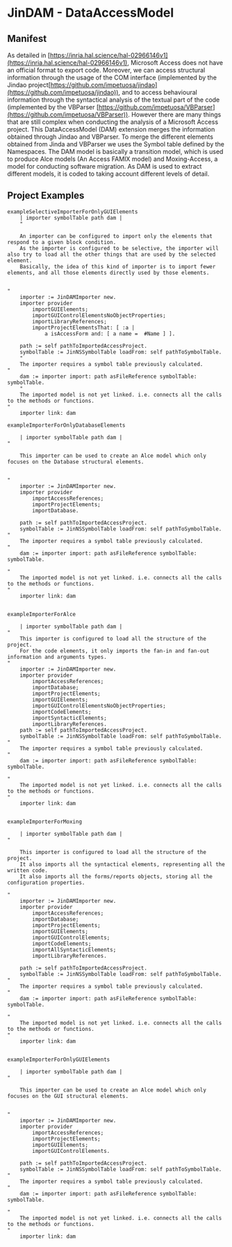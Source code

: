 # JinDAM - DataAccessModel
## Manifest
As detailed in [https://inria.hal.science/hal-02966146v1](https://inria.hal.science/hal-02966146v1), 
Microsoft Access does not have an official format to export code. 
Moreover, we can access structural information through the usage of the COM interface (implemented by the Jindao project[https://github.com/impetuosa/jindao](https://github.com/impetuosa/jindao)), and to access behavioural information through the syntactical analysis of the textual part of the code (implemented by the VBParser [https://github.com/impetuosa/VBParser](https://github.com/impetuosa/VBParser)).
However there are many things that are still complex when conducting the analysis of a Microsoft Access project. 
This DataAccessModel (DAM) extension merges the information obtained through Jindao and VBParser. To merge the different elements obtained from Jinda and VBParser we uses the Symbol table defined by the Namespaces.
The DAM model is basically a transition model, which is used to produce Alce models (An Access FAMIX model) and Moxing-Access, a model for conducting software migration. 
As DAM is used to extract different models, it is coded to taking account different levels of detail. 

## Project Examples
```smalltalk
exampleSelectiveImporterForOnlyGUIElements
	| importer symbolTable path dam |
	" 
	
	An importer can be configured to import only the elements that respond to a given block condition. 
	As the importer is configured to be selective, the importer will also try to load all the other things that are used by the selected element. 
	Basically, the idea of this kind of importer is to import fewer elements, and all those elements directly used by those elements. 
	
	
"
	importer := JinDAMImporter new.
	importer provider
		importGUIElements;
		importGUIControlElementsNoObjectProperties;
		importLibraryReferences;
		importProjectElementsThat: [ :a | 
			a isAccessForm and: [ a name =  #Name ] ].

	path := self pathToImportedAccessProject.
	symbolTable := JinNSSymbolTable loadFrom: self pathToSymbolTable.
	" 
	The importer requires a symbol table previously calculated. 
"
	dam := importer import: path asFileReference symbolTable: symbolTable.
	" 
	The imported model is not yet linked. i.e. connects all the calls to the methods or functions.
"
	importer link: dam
```
```smalltalk
exampleImporterForOnlyDatabaseElements
 
	| importer symbolTable path dam |
" 
	
	This importer can be used to create an Alce model which only focuses on the Database structural elements. 
	
	
"
	importer := JinDAMImporter new.
	importer provider
		importAccessReferences;
		importProjectElements;
		importDatabase.

	path := self pathToImportedAccessProject.
	symbolTable := JinNSSymbolTable loadFrom: self pathToSymbolTable.
" 
	The importer requires a symbol table previously calculated. 
"
	dam := importer import: path asFileReference symbolTable: symbolTable.
	
" 
	The imported model is not yet linked. i.e. connects all the calls to the methods or functions.
"
	importer link: dam
	

```
```smalltalk
exampleImporterForAlce
 
	| importer symbolTable path dam |
" 
	This importer is configured to load all the structure of the project. 
	For the code elements, it only imports the fan-in and fan-out information and arguments types. 
"
	importer := JinDAMImporter new.
	importer provider
		importAccessReferences;
		importDatabase;
		importProjectElements;
		importGUIElements;
		importGUIControlElementsNoObjectProperties;
		importCodeElements;
		importSyntacticElements;
		importLibraryReferences.
	path := self pathToImportedAccessProject.
	symbolTable := JinNSSymbolTable loadFrom: self pathToSymbolTable.
" 
	The importer requires a symbol table previously calculated. 
"
	dam := importer import: path asFileReference symbolTable: symbolTable.
	
" 
	The imported model is not yet linked. i.e. connects all the calls to the methods or functions.
"
	importer link: dam
	

```
```smalltalk
exampleImporterForMoxing
 
	| importer symbolTable path dam |
" 
	
	This importer is configured to load all the structure of the project. 
	It also imports all the syntactical elements, representing all the written code. 
	It also imports all the forms/reports objects, storing all the configuration properties.
	
"
	importer := JinDAMImporter new.
	importer provider
		importAccessReferences;
		importDatabase;
		importProjectElements;
		importGUIElements;
		importGUIControlElements;
		importCodeElements;
		importAllSyntacticElements;
		importLibraryReferences.

	path := self pathToImportedAccessProject.
	symbolTable := JinNSSymbolTable loadFrom: self pathToSymbolTable.
" 
	The importer requires a symbol table previously calculated. 
"
	dam := importer import: path asFileReference symbolTable: symbolTable.
	
" 
	The imported model is not yet linked. i.e. connects all the calls to the methods or functions.
"
	importer link: dam
	

```
```smalltalk
exampleImporterForOnlyGUIElements
 
	| importer symbolTable path dam |
" 
	
	This importer can be used to create an Alce model which only focuses on the GUI structural elements. 
	
	
"
	importer := JinDAMImporter new.
	importer provider
		importAccessReferences;
		importProjectElements;
		importGUIElements;
		importGUIControlElements.

	path := self pathToImportedAccessProject.
	symbolTable := JinNSSymbolTable loadFrom: self pathToSymbolTable.
" 
	The importer requires a symbol table previously calculated. 
"
	dam := importer import: path asFileReference symbolTable: symbolTable.
	
" 
	The imported model is not yet linked. i.e. connects all the calls to the methods or functions.
"
	importer link: dam
	

```



